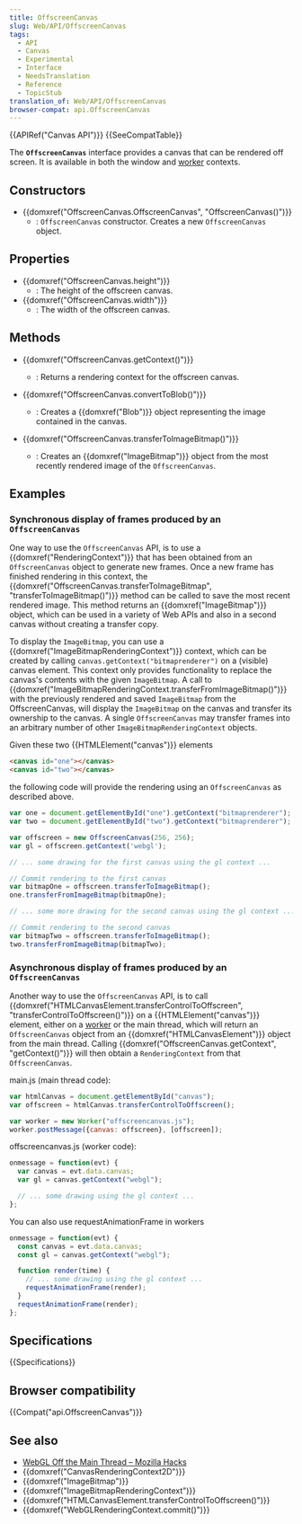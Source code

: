 ```yaml
---
title: OffscreenCanvas
slug: Web/API/OffscreenCanvas
tags:
  - API
  - Canvas
  - Experimental
  - Interface
  - NeedsTranslation
  - Reference
  - TopicStub
translation_of: Web/API/OffscreenCanvas
browser-compat: api.OffscreenCanvas
---
```

{{APIRef("Canvas API")}} {{SeeCompatTable}}

The **`OffscreenCanvas`** interface provides a canvas that can be rendered off screen. It is available in both the window and [worker](/ja/docs/Web/API/Web_Workers_API) contexts.

## Constructors

- {{domxref("OffscreenCanvas.OffscreenCanvas", "OffscreenCanvas()")}}
  - : `OffscreenCanvas` constructor. Creates a new `OffscreenCanvas` object.

## Properties

- {{domxref("OffscreenCanvas.height")}}
  - : The height of the offscreen canvas.
- {{domxref("OffscreenCanvas.width")}}
  - : The width of the offscreen canvas.

## Methods

- {{domxref("OffscreenCanvas.getContext()")}}
  - : Returns a rendering context for the offscreen canvas.

- {{domxref("OffscreenCanvas.convertToBlob()")}}
  - : Creates a {{domxref("Blob")}} object representing the image contained in the canvas.

- {{domxref("OffscreenCanvas.transferToImageBitmap()")}}
  - : Creates an {{domxref("ImageBitmap")}} object from the most recently rendered image of the `OffscreenCanvas`.

## Examples

### Synchronous display of frames produced by an `OffscreenCanvas`

One way to use the `OffscreenCanvas` API, is to use a {{domxref("RenderingContext")}} that has been obtained from an `OffscreenCanvas` object to generate new frames. Once a new frame has finished rendering in this context, the {{domxref("OffscreenCanvas.transferToImageBitmap", "transferToImageBitmap()")}} method can be called to save the most recent rendered image. This method returns an {{domxref("ImageBitmap")}} object, which can be used in a variety of Web APIs and also in a second canvas without creating a transfer copy.

To display the `ImageBitmap`, you can use a {{domxref("ImageBitmapRenderingContext")}} context, which can be created by calling `canvas.getContext("bitmaprenderer")` on a (visible) canvas element. This context only provides functionality to replace the canvas's contents with the given `ImageBitmap`. A call to {{domxref("ImageBitmapRenderingContext.transferFromImageBitmap()")}} with the previously rendered and saved `ImageBitmap` from the OffscreenCanvas, will display the `ImageBitmap` on the canvas and transfer its ownership to the canvas. A single `OffscreenCanvas` may transfer frames into an arbitrary number of other `ImageBitmapRenderingContext` objects.

Given these two {{HTMLElement("canvas")}} elements

```html
<canvas id="one"></canvas>
<canvas id="two"></canvas>
```

the following code will provide the rendering using an `OffscreenCanvas` as described above.

```js
var one = document.getElementById("one").getContext("bitmaprenderer");
var two = document.getElementById("two").getContext("bitmaprenderer");

var offscreen = new OffscreenCanvas(256, 256);
var gl = offscreen.getContext('webgl');

// ... some drawing for the first canvas using the gl context ...

// Commit rendering to the first canvas
var bitmapOne = offscreen.transferToImageBitmap();
one.transferFromImageBitmap(bitmapOne);

// ... some more drawing for the second canvas using the gl context ...

// Commit rendering to the second canvas
var bitmapTwo = offscreen.transferToImageBitmap();
two.transferFromImageBitmap(bitmapTwo);
```

### Asynchronous display of frames produced by an `OffscreenCanvas`

Another way to use the `OffscreenCanvas` API, is to call {{domxref("HTMLCanvasElement.transferControlToOffscreen", "transferControlToOffscreen()")}} on a {{HTMLElement("canvas")}} element, either on a [worker](/ja/docs/Web/API/Web_Workers_API) or the main thread, which will return an `OffscreenCanvas` object from an {{domxref("HTMLCanvasElement")}} object from the main thread. Calling {{domxref("OffscreenCanvas.getContext", "getContext()")}} will then obtain a `RenderingContext` from that `OffscreenCanvas`.

main.js (main thread code):

```js
var htmlCanvas = document.getElementById("canvas");
var offscreen = htmlCanvas.transferControlToOffscreen();

var worker = new Worker("offscreencanvas.js");
worker.postMessage({canvas: offscreen}, [offscreen]);
```

offscreencanvas.js (worker code):

```js
onmessage = function(evt) {
  var canvas = evt.data.canvas;
  var gl = canvas.getContext("webgl");

  // ... some drawing using the gl context ...
};
```

You can also use requestAnimationFrame in workers

```js
onmessage = function(evt) {
  const canvas = evt.data.canvas;
  const gl = canvas.getContext("webgl");

  function render(time) {
    // ... some drawing using the gl context ...
    requestAnimationFrame(render);
  }
  requestAnimationFrame(render);
};
```

## Specifications

{{Specifications}}

## Browser compatibility

{{Compat("api.OffscreenCanvas")}}

## See also

- [WebGL Off the Main Thread – Mozilla Hacks](https://hacks.mozilla.org/2016/01/webgl-off-the-main-thread/)
- {{domxref("CanvasRenderingContext2D")}}
- {{domxref("ImageBitmap")}}
- {{domxref("ImageBitmapRenderingContext")}}
- {{domxref("HTMLCanvasElement.transferControlToOffscreen()")}}
- {{domxref("WebGLRenderingContext.commit()")}}
